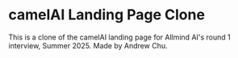 # camelAI Landing Page Clone

This is a clone of the camelAI landing page for Allmind AI's round 1 interview, Summer 2025. Made by Andrew Chu.